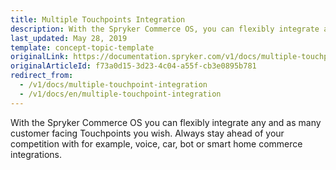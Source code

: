 ```yaml
---
title: Multiple Touchpoints Integration
description: With the Spryker Commerce OS, you can flexibly integrate any and as many customer-facing touchpoints as you wish.
last_updated: May 28, 2019
template: concept-topic-template
originalLink: https://documentation.spryker.com/v1/docs/multiple-touchpoint-integration
originalArticleId: f73a0d15-3d23-4c04-a55f-cb3e0895b781
redirect_from:
  - /v1/docs/multiple-touchpoint-integration
  - /v1/docs/en/multiple-touchpoint-integration
---
```


With the Spryker Commerce OS you can flexibly integrate any and as many customer facing Touchpoints you wish. Always stay ahead of your competition with for example, voice, car, bot or smart home commerce integrations.
